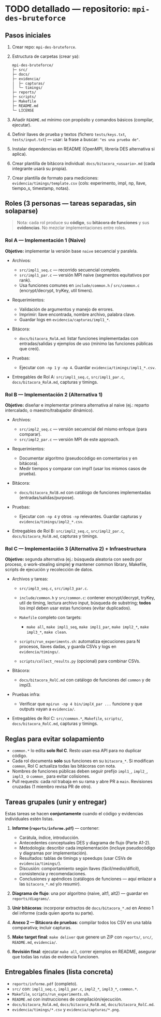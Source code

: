 # TODO detallado — **repositorio:** `mpi-des-bruteforce`

## Pasos iniciales

1. Crear repo: `mpi-des-bruteforce`.
2. Estructura de carpetas (crear ya):

    ```bash
    mpi-des-bruteforce/
    ├─ src/
    ├─ docs/
    ├─ evidencia/
    │  ├─ capturas/
    │  └─ timings/
    ├─ reports/
    ├─ scripts/
    ├─ Makefile
    ├─ README.md
    └─ LICENSE
    ```

3. Añadir `README.md` mínimo con propósito y comandos básicos (compilar, ejecutar).
4. Definir llaves de prueba y textos (fichero `tests/keys.txt`, `tests/input.txt`) — usar: la frase a buscar: `"es una prueba de"`.
5. Instalar dependencias en README (OpenMPI, librería DES alternativa si aplica).
6. Crear plantilla de bitácora individual: `docs/bitacora_<usuario>.md` (cada integrante usará su propia).
7. Crear plantilla de formato para mediciones: `evidencia/timings/template.csv` (cols: experimento, impl, np, llave, tiempo_s, timestamp, notas).

## Roles (3 personas — tareas separadas, sin solaparse)

> Nota: cada rol produce su **código**, su **bitácora de funciones** y sus **evidencias**. No mezclar implementaciones entre roles.

### Rol A — **Implementación 1 (Naive)**

**Objetivo:** implementar la versión base `naive` secuencial y paralela.

- Archivos:

  - `src/impl1_seq.c` — recorrido secuencial completo.
  - `src/impl1_par.c` — versión MPI naive (segmentos equitativos por rank).
  - Usa funciones comunes en `include/common.h` / `src/common.c` (encrypt/decrypt, tryKey, util timers).
- Requerimientos:

  - Validación de argumentos y manejo de errores.
  - Imprimir: llave encontrada, nombre archivo, palabra clave.
  - Guardar logs en `evidencia/capturas/impl1_*`.
- Bitácora:

  - `docs/bitacora_RolA.md`: listar funciones implementadas con entradas/salidas y ejemplos de uso (mínimo las funciones públicas que creó).
- Pruebas:

  - Ejecutar con `-np 1` y `-np 4`. Guardar `evidencia/timings/impl1_*.csv`.
- Entregables de Rol A: `src/impl1_seq.c`, `src/impl1_par.c`, `docs/bitacora_RolA.md`, capturas y timings.

### Rol B — **Implementación 2 (Alternativa 1)**

**Objetivo:** diseñar e implementar primera alternativa al naive (ej.: reparto intercalado, o maestro/trabajador dinámico).

- Archivos:

  - `src/impl2_seq.c` — versión secuencial del mismo enfoque (para comparar).
  - `src/impl2_par.c` — versión MPI de este approach.
- Requerimientos:

  - Documentar algoritmo (pseudocódigo en comentarios y en bitácora).
  - Medir tiempos y comparar con impl1 (usar los mismos casos de prueba).
- Bitácora:

  - `docs/bitacora_RolB.md` con catálogo de funciones implementadas (entradas/salidas/purpose).
- Pruebas:

  - Ejecutar con `-np 4` y otros `-np` relevantes. Guardar capturas y `evidencia/timings/impl2_*.csv`.
- Entregables de Rol B: `src/impl2_seq.c`, `src/impl2_par.c`, `docs/bitacora_RolB.md`, capturas y timings.

### Rol C — **Implementación 3 (Alternativa 2) + Infraestructura**

**Objetivo:** segunda alternativa (ej.: búsqueda aleatoria con seeds por proceso, o work-stealing simple) **y** mantener common library, Makefile, scripts de ejecución y recolección de datos.

- Archivos y tareas:

  - `src/impl3_seq.c`, `src/impl3_par.c`.
  - `include/common.h` y `src/common.c`: contener encrypt/decrypt, tryKey, util de timing, lectura archivo input, búsqueda de substring; **todos** los impl deben usar estas funciones (evitar duplicados).
  - `Makefile` completo con targets:

    - `make all`, `make impl1_seq`, `make impl1_par`, `make impl2_*`, `make impl3_*`, `make clean`.
  - `scripts/run_experiments.sh`: automatiza ejecuciones para N procesos, llaves dadas, y guarda CSVs y logs en `evidencia/timings/`.
  - `scripts/collect_results.py` (opcional) para combinar CSVs.
- Bitácora:

  - `docs/bitacora_RolC.md` con catálogo de funciones del `common` y de impl3.
- Pruebas infra:

  - Verificar que `mpirun -np 4 bin/implX_par ...` funcione y que outputs vayan a `evidencia/`.
- Entregables de Rol C: `src/common.*`, `Makefile`, `scripts/`, `docs/bitacora_RolC.md`, capturas y timings.

## Reglas para evitar solapamiento

- `common.*` lo edita **solo Rol C**. Resto usan esa API para no duplicar código.
- Cada rol documenta **solo** sus funciones en su `bitacora_*`. Si modifican `common`, Rol C actualiza todas las bitácoras con nota.
- Nombres de funciones públicas deben seguir prefijo `impl1_`, `impl2_`, `impl3_` o `common_` para evitar colisiones.
- Pull requests: cada rol trabaja en su rama y abre PR a `main`. Revisiones cruzadas (1 miembro revisa PR de otro).

## Tareas grupales (unir y entregar)

Estas tareas se hacen **conjuntamente** cuando el código y evidencias individuales estén listas.

1. **Informe (`reports/informe.pdf`)** — contener:

   - Carátula, índice, introducción.
   - Antecedentes conceptuales DES y diagrama de flujo (Parte A1-2).
   - Metodología: describir cada implementación (incluye pseudocódigo y diagramas por implementación).
   - Resultados: tablas de timings y speedups (usar CSVs de `evidencia/timings/`).
   - Discusión: comportamiento según llaves (fácil/medio/difícil), consistencia y recomendaciones.
   - Conclusiones y apéndices (catálogos de funciones — aquí enlazar a las `bitacora_*.md` y/o resumir).
2. **Diagrama de flujo**: una por algoritmo (naive, alt1, alt2) — guardar en `reports/diagrams/`.
3. **Unir bitácoras**: incorporar extractos de `docs/bitacora_*.md` en Anexo 1 del informe (cada quien aporta su parte).
4. **Anexo 2 — Bitácora de pruebas**: compilar todos los CSV en una tabla comparativa; incluir capturas.
5. **Make target final**: `make deliver` que genere un ZIP con `reports/`, `src/`, `README.md`, `evidencia/`.
6. **Revisión final**: ejecutar `make all`, correr ejemplos en README, asegurar que todas las rutas de evidencia funcionen.

## Entregables finales (lista concreta)

- `reports/informe.pdf` (completo).
- `src/` con: `impl1_seq.c`, `impl1_par.c`, `impl2_*`, `impl3_*`, `common.*`.
- `Makefile`, `scripts/run_experiments.sh`.
- `README.md` con instrucciones de compilación/ejecución.
- `docs/bitacora_RolA.md`, `docs/bitacora_RolB.md`, `docs/bitacora_RolC.md`.
- `evidencia/timings/*.csv` y `evidencia/capturas/*.png`.

